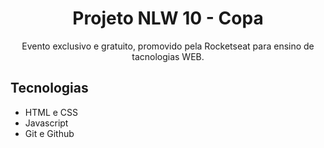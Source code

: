 <h1 align="center">Projeto NLW 10 - Copa</h1>

<p align="center">Evento exclusivo e gratuito, promovido pela Rocketseat para ensino de tacnologias WEB.</p>

<h2>Tecnologias</h2>

- HTML e CSS
- Javascript
- Git e Github